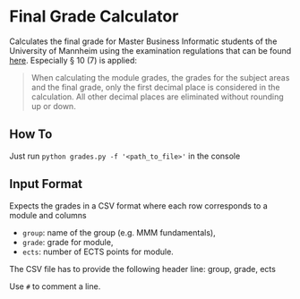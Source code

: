 # Final Grade Calculator
Calculates the final grade for Master Business Informatic students of the University of Mannheim using the examination regulations that can be found [here](http://www.uni-mannheim.de/studienbueros/pruefungen/pruefungsordungen/). Especially § 10 (7) is applied: 
> When calculating the module grades, the grades for the subject areas and the final grade, only the first decimal place is considered in the calculation. All other decimal places are eliminated without rounding up or down.

## How To
Just run `python grades.py -f '<path_to_file>'` in the console

## Input Format
Expects the grades in a CSV format where each row corresponds to a module and columns 
* `group`: name of the group (e.g. MMM fundamentals),
* `grade`: grade for module,
* `ects`: number of ECTS points for module.

The CSV file has to provide the following header line: group, grade, ects 

Use `#` to comment a line.
